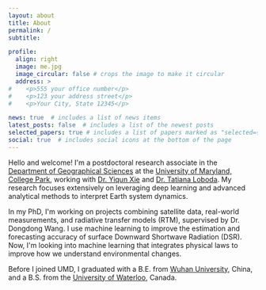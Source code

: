 ```yaml
---
layout: about
title: About
permalink: /
subtitle: 

profile:
  align: right
  image: me.jpg
  image_circular: false # crops the image to make it circular
  address: >
#    <p>555 your office number</p>
#    <p>123 your address street</p>
#    <p>Your City, State 12345</p>

news: true  # includes a list of news items
latest_posts: false  # includes a list of the newest posts
selected_papers: true # includes a list of papers marked as "selected={true}"
social: true  # includes social icons at the bottom of the page
---
```



Hello and welcome! I'm a postdoctoral research associate in the <a href='https://geog.umd.edu/'>Department of Geographical Sciences</a> at the <a href='https://umd.edu/'>University of Maryland, College Park</a>, 
working with <a href='https://www.terpconnect.umd.edu/~xie/'>Dr. Yiqun Xie</a> and <a href='https://geog.umd.edu/facultyprofile/loboda/tatiana-v'>Dr. Tatiana Loboda</a>. My research focuses extensively on leveraging deep learning and advanced 
analytical methods to interpret Earth system dynamics. 

In my PhD, I'm working on projects combining satellite data, real-world measurements, and radiative transfer 
models (RTM), supervised by Dr. Dongdong Wang. I use machine learning to improve the estimation and forecasting accuracy of surface Downward 
Shortwave Radiation (DSR).  Now, I'm looking into machine learning that integrates physical laws to improve 
how we understand environmental changes. 

Before I joined UMD, I graduated with a B.E. from <a href='https://en.whu.edu.cn/'>Wuhan University</a>, China, and a B.S. from the <a href='https://uwaterloo.ca/'>University of Waterloo</a>, Canada. 


